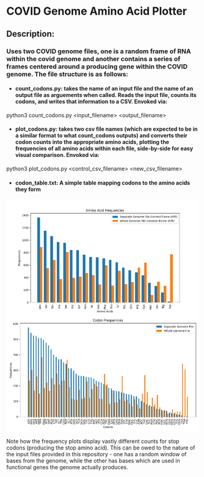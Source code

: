 # COVID Genome Amino Acid Plotter

## Description:
### Uses two COVID genome files, one is a random frame of RNA within the covid genome and another contains a series of frames centered around a producing gene within the COVID genome. The file structure is as follows:

- #### **count_codons.py**: takes the name of an input file and the name of an output file as arguements when called. Reads the input file, counts its codons, and writes that information to a CSV. Envoked via:
python3 count_codons.py <input_filename> <output_filename>

- #### **plot_codons.py**: takes two csv file names (which are expected to be in a similar format to what count_codons outputs) and converts their codon counts into the appropriate amino acids, plotting the frequencies of all amino acids within each file, side-by-side for easy visual comparison. Envoked via:
python3 plot_codons.py <control_csv_filename> <new_csv_filename>

- #### **codon_table.txt**: A simple table mapping codons to the amino acids they form

![Amino Acid Frequency Plot](amino_acid_freq_plot.png)
![Codon Frequency Plot](window_comparison.png)

Note how the frequency plots display vastly different counts for stop codons (producing the stop amino acid). This can be owed to the nature of the input files provided in this repository - one has a random window of bases from the genome, while the other has bases which are used in functional genes the genome actually produces.
